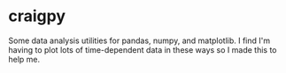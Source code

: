 craigpy
=======

Some data analysis utilities for pandas, numpy, and matplotlib. I find I'm having to plot lots of time-dependent data in these ways so I made this to help me.
